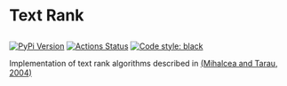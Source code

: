 # Text Rank

##

[![PyPi Version](https://img.shields.io/pypi/v/text-rank)](https://pypi.org/project/text-rank/) [![Actions Status](https://github.com/blester125/text-rank/workflows/Unit%20Test/badge.svg)](https://github.com/blester125/text-rank/actions) [![Code style: black](https://img.shields.io/badge/code%20style-black-000000.svg)](https://github.com/psf/black)

Implementation of text rank algorithms described in [(Mihalcea and Tarau, 2004)](http://www.aclweb.org/anthology/W04-3252)
